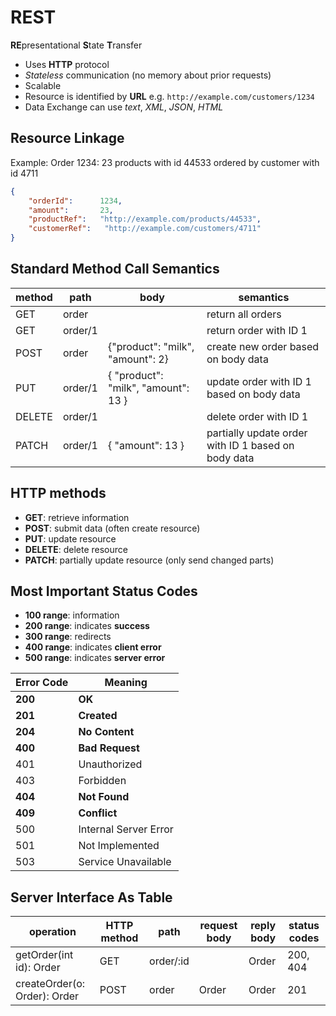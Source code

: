 # REST

**RE**presentational **S**tate **T**ransfer

- Uses **HTTP** protocol
- *Stateless* communication (no memory about prior requests)
- Scalable
- Resource is identified by **URL** e.g. `http://example.com/customers/1234`
- Data Exchange can use *text*, *XML*, *JSON*, *HTML*

## Resource Linkage

Example: Order 1234: 23 products with id 44533 ordered by customer with id 4711

```json
{
    "orderId":      1234,
    "amount":       23,
    "productRef":   "http://example.com/products/44533",
    "customerRef":   "http://example.com/customers/4711"
}
```

## Standard Method Call Semantics

| method | path | body | semantics
| ----------- | ----------- | ----------- | ----------- |
| GET | order | | return all orders |
| GET | order/1 | | return order with ID 1 |
| POST | order | {"product": "milk", "amount": 2} | create new order based on body data |
| PUT | order/1 | { "product": "milk", "amount": 13 } | update order with ID 1 based on body data|
| DELETE | order/1 | | delete order with ID 1 |
| PATCH | order/1 | { "amount": 13 } | partially update order with ID 1 based on body data |

## HTTP methods

- **GET**: retrieve information
- **POST**: submit data (often create resource)
- **PUT**: update resource
- **DELETE**: delete resource
- **PATCH**: partially update resource (only send changed parts)

## Most Important Status Codes

- **100 range**: information
- **200 range**: indicates **success**
- **300 range**: redirects
- **400 range**: indicates **client error**
- **500 range**: indicates **server error**

| Error Code | Meaning |
| ----------- | ----------- |
| **200** | **OK** |
| **201** | **Created** |
| **204** | **No Content** |
| **400** | **Bad Request** |
| 401 | Unauthorized |
| 403 | Forbidden |
| **404** | **Not Found** |
| **409** | **Conflict** |
| 500 | Internal Server Error |
| 501 | Not Implemented |
| 503 | Service Unavailable |

## Server Interface As Table

| operation | HTTP method | path | request body | reply body | status codes |
| ----------- | ----------- | ----------- | ----------- | ----------- | ----------- |
| getOrder(int id): Order | GET | order/:id | | Order | 200, 404 |
| createOrder(o: Order): Order | POST | order | Order | Order | 201 |

